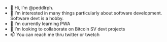 - 👋 Hi, I’m @peddlrph. 
- 👀 I’m interested in many things particularly about software development. Software devt is a hobby.
- 🌱 I’m currently learning PWA
- 💞️ I’m looking to collaborate on Bitcoin SV devt projects
- 📫 You can reach me thru twitter or twetch

<!---
peddlrph/peddlrph is a ✨ special ✨ repository because its `README.md` (this file) appears on your GitHub profile.
You can click the Preview link to take a look at your changes.
--->
